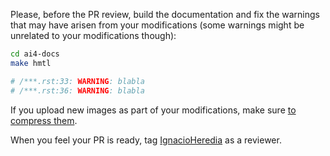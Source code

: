 Please, before the PR review, build the documentation and fix the warnings that
may have arisen from your modifications (some warnings might be unrelated to your
modifications though):

```bash
cd ai4-docs
make hmtl

# /***.rst:33: WARNING: blabla
# /***.rst:36: WARNING: blabla
```

If you upload new images as part of your modifications, make sure
[to compress them](https://www.iloveimg.com/compress-image/compress-png).

When you feel your PR is ready, tag [IgnacioHeredia](https://github.com/IgnacioHeredia)
as a reviewer.
